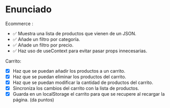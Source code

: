 
# Enunciado

Ecommerce :

- ✅ Muestra una lista de productos que vienen de un JSON.
- ✅ Añade un filtro por categoría.
- ✅ Añade un filtro por precio.
- ✅ Haz uso de useContext para evitar pasar props innecesarias.


Carrito:

- [x] Haz que se puedan añadir los productos a un carrito.
- [x] Haz que se puedan eliminar los productos del carrito.
- [x] Haz que se puedan modificar la cantidad de productos del carrito.
- [x] Sincroniza los cambios del carrito con la lista de productos.
- [x] Guarda en un localStorage el carrito para que se recupere al recargar la página. (da puntos)
